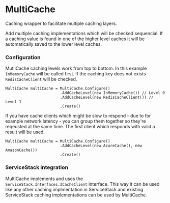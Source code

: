 # MultiCache
Caching wrapper to facilitate multiple caching layers. 

Add multiple caching implementations which will be checked sequencial. If a caching value is found in one of the higher level caches it will be automatically saved to the lower level caches.

### Configuration
MutliCache caching levels work from top to bottom. In this example `InMemoryCache` will be called first. If the caching key does not exists `RedisCacheClient` will be checked.

    MultiCache multiCache = MultiCache.Configure()
                            .AddCacheLevel(new InMemoryCache()) // Level 0
                            .AddCacheLevel(new RedisCacheClient()) // Level 1
                            .Create()

If you have cache clients which might be slow to respond - due to for example network latency - you can group them together so they're reqeusted at the same time. The first client which responds with valid a result will be used.

    MultiCache multiCache = MultiCache.Configure()
                            .AddCacheLevel(new AzureCache(), new AmazonCache())
                            .Create()

### ServiceStack integration
MultiCache implements and uses the `ServiceStack.Interfaces.ICacheClient` interface. This way it can be used like any other caching implmentation in ServiceStack and existing ServiceStack caching implementations can be used by MultiCache.
